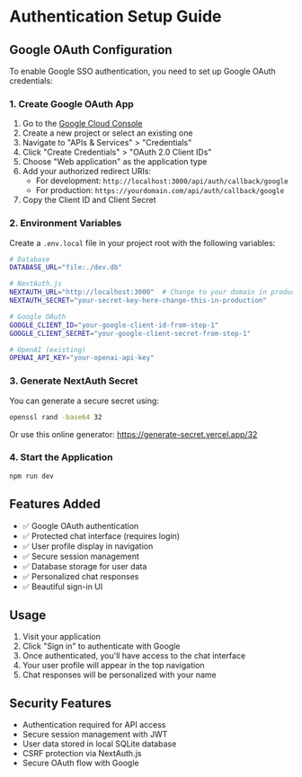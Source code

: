 # Authentication Setup Guide

## Google OAuth Configuration

To enable Google SSO authentication, you need to set up Google OAuth credentials:

### 1. Create Google OAuth App

1. Go to the [Google Cloud Console](https://console.cloud.google.com/)
2. Create a new project or select an existing one
3. Navigate to "APIs & Services" > "Credentials"
4. Click "Create Credentials" > "OAuth 2.0 Client IDs"
5. Choose "Web application" as the application type
6. Add your authorized redirect URIs:
   - For development: `http://localhost:3000/api/auth/callback/google`
   - For production: `https://yourdomain.com/api/auth/callback/google`
7. Copy the Client ID and Client Secret

### 2. Environment Variables

Create a `.env.local` file in your project root with the following variables:

```bash
# Database
DATABASE_URL="file:./dev.db"

# NextAuth.js
NEXTAUTH_URL="http://localhost:3000"  # Change to your domain in production
NEXTAUTH_SECRET="your-secret-key-here-change-this-in-production"

# Google OAuth
GOOGLE_CLIENT_ID="your-google-client-id-from-step-1"
GOOGLE_CLIENT_SECRET="your-google-client-secret-from-step-1"

# OpenAI (existing)
OPENAI_API_KEY="your-openai-api-key"
```

### 3. Generate NextAuth Secret

You can generate a secure secret using:

```bash
openssl rand -base64 32
```

Or use this online generator: https://generate-secret.vercel.app/32

### 4. Start the Application

```bash
npm run dev
```

## Features Added

- ✅ Google OAuth authentication
- ✅ Protected chat interface (requires login)
- ✅ User profile display in navigation
- ✅ Secure session management
- ✅ Database storage for user data
- ✅ Personalized chat responses
- ✅ Beautiful sign-in UI

## Usage

1. Visit your application
2. Click "Sign in" to authenticate with Google
3. Once authenticated, you'll have access to the chat interface
4. Your user profile will appear in the top navigation
5. Chat responses will be personalized with your name

## Security Features

- Authentication required for API access
- Secure session management with JWT
- User data stored in local SQLite database
- CSRF protection via NextAuth.js
- Secure OAuth flow with Google 